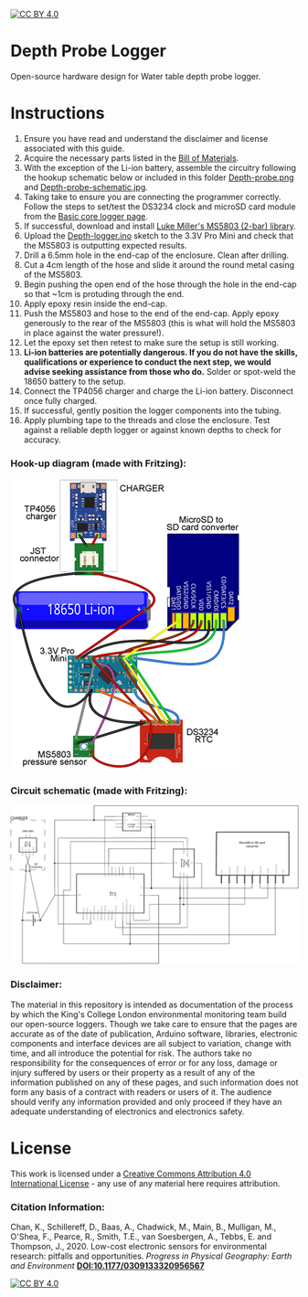 [![CC BY 4.0][cc-by-shield]][cc-by]

# Depth Probe Logger
Open-source hardware design for Water table depth probe logger.

# Instructions
1. Ensure you have read and understand the disclaimer and license associated with this guide.
2. Acquire the necessary parts listed in the [Bill of Materials](https://docs.google.com/spreadsheets/d/1BAKtbqieHCemCTPPsL36uj2QXcKh0NGoTecxeYXc90M/edit#gid=1699271503).
3. With the exception of the Li-ion battery, assemble the circuitry following the hookup schematic below or included in this folder [Depth-probe.png](Depth-probe.png) and [Depth-probe-schematic.jpg](Depth-probe-schematic.jpg). 
4. Taking take to ensure you are connecting the programmer correctly. Follow the steps to set/test the DS3234 clock and microSD card module from the [Basic core logger page](https://github.com/KCLGeography/environmental-monitoring/tree/master/basic-logger).
5. If successful, download and install [Luke Miller's MS5803 (2-bar) library](http://github.com/millerlp/MS5803_02).
6. Upload the [Depth-logger.ino](Depth-logger.ino) sketch to the 3.3V Pro Mini and check that the MS5803 is outputting expected results.
7. Drill a 6.5mm hole in the end-cap of the enclosure. Clean after drilling.
8. Cut a 4cm length of the hose and slide it around the round metal casing of the MS5803.
9. Begin pushing the open end of the hose through the hole in the end-cap so that ~1cm is protuding through the end.
10. Apply epoxy resin inside the end-cap.
11. Push the MS5803 and hose to the end of the end-cap. Apply epoxy generously to the rear of the MS5803 (this is what will hold the MS5803 in place against the water pressure!).
12. Let the epoxy set then retest to make sure the setup is still working.
13. **Li-ion batteries are potentially dangerous. If you do not have the skills, qualifications or experience to conduct the next step, we would advise seeking assistance from those who do.** Solder or spot-weld the 18650 battery to the setup.
14. Connect the TP4056 charger and charge the Li-ion battery. Disconnect once fully charged.
15. If successful, gently position the logger components into the tubing.
16. Apply plumbing tape to the threads and close the enclosure. Test against a reliable depth logger or against known depths to check for accuracy.

### Hook-up diagram (made with Fritzing):
![Hook-up schematic (made with Fritzing)](Depth-probe.png)

### Circuit schematic (made with Fritzing):
![Hook-up schematic (made with Fritzing)](Depth-probe-schematic.jpg)

### Disclaimer: 
The material in this repository is intended as documentation of the process by which the King's College London environmental monitoring team build our open-source loggers. Though we take care to ensure that the pages are accurate as of the date of publication, Arduino software, libraries, electronic components and interface devices are all subject to variation, change with time, and all introduce the potential for risk. The authors take no responsibility for the consequences of error or for any loss, damage or injury suffered by users or their property as a result of any of the information published on any of these pages, and such information does not form any basis of a contract with readers or users of it. The audience should verify any information provided and only proceed if they have an adequate understanding of electronics and electronics safety.


# License
This work is licensed under a [Creative Commons Attribution 4.0 International
License][cc-by] - any use of any material here requires attribution.

### Citation Information:
Chan, K., Schillereff, D., Baas, A., Chadwick, M., Main, B., Mulligan, M., O'Shea, F., Pearce, R., Smith, T.E., van Soesbergen, A., Tebbs, E. and Thompson, J., 2020. Low-cost electronic sensors for environmental research: pitfalls and opportunities. <em>Progress in Physical Geography: Earth and Environment</em> **[DOI:10.1177/0309133320956567](https://doi.org/10.1177/0309133320956567)**

[![CC BY 4.0][cc-by-image]][cc-by]

[cc-by]: http://creativecommons.org/licenses/by/4.0/
[cc-by-image]: https://i.creativecommons.org/l/by/4.0/88x31.png
[cc-by-shield]: https://img.shields.io/badge/License-CC%20BY%204.0-lightgrey.svg
